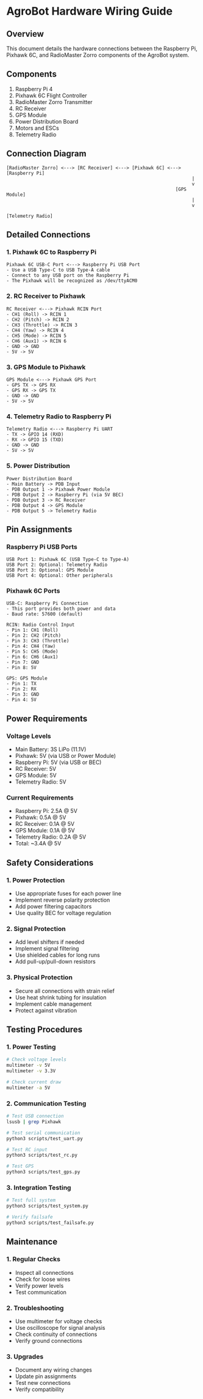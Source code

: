 # AgroBot Hardware Wiring Guide

## Overview
This document details the hardware connections between the Raspberry Pi, Pixhawk 6C, and RadioMaster Zorro components of the AgroBot system.

## Components
1. Raspberry Pi 4
2. Pixhawk 6C Flight Controller
3. RadioMaster Zorro Transmitter
4. RC Receiver
5. GPS Module
6. Power Distribution Board
7. Motors and ESCs
8. Telemetry Radio

## Connection Diagram
```
[RadioMaster Zorro] <---> [RC Receiver] <---> [Pixhawk 6C] <---> [Raspberry Pi]
                                                                    |
                                                                    v
                                                              [GPS Module]
                                                                    |
                                                                    v
                                                              [Telemetry Radio]
```

## Detailed Connections

### 1. Pixhawk 6C to Raspberry Pi
```
Pixhawk 6C USB-C Port <---> Raspberry Pi USB Port
- Use a USB Type-C to USB Type-A cable
- Connect to any USB port on the Raspberry Pi
- The Pixhawk will be recognized as /dev/ttyACM0
```

### 2. RC Receiver to Pixhawk
```
RC Receiver <---> Pixhawk RCIN Port
- CH1 (Roll) -> RCIN 1
- CH2 (Pitch) -> RCIN 2
- CH3 (Throttle) -> RCIN 3
- CH4 (Yaw) -> RCIN 4
- CH5 (Mode) -> RCIN 5
- CH6 (Aux1) -> RCIN 6
- GND -> GND
- 5V -> 5V
```

### 3. GPS Module to Pixhawk
```
GPS Module <---> Pixhawk GPS Port
- GPS TX -> GPS RX
- GPS RX -> GPS TX
- GND -> GND
- 5V -> 5V
```

### 4. Telemetry Radio to Raspberry Pi
```
Telemetry Radio <---> Raspberry Pi UART
- TX -> GPIO 14 (RXD)
- RX -> GPIO 15 (TXD)
- GND -> GND
- 5V -> 5V
```

### 5. Power Distribution
```
Power Distribution Board
- Main Battery -> PDB Input
- PDB Output 1 -> Pixhawk Power Module
- PDB Output 2 -> Raspberry Pi (via 5V BEC)
- PDB Output 3 -> RC Receiver
- PDB Output 4 -> GPS Module
- PDB Output 5 -> Telemetry Radio
```

## Pin Assignments

### Raspberry Pi USB Ports
```
USB Port 1: Pixhawk 6C (USB Type-C to Type-A)
USB Port 2: Optional: Telemetry Radio
USB Port 3: Optional: GPS Module
USB Port 4: Optional: Other peripherals
```

### Pixhawk 6C Ports
```
USB-C: Raspberry Pi Connection
- This port provides both power and data
- Baud rate: 57600 (default)

RCIN: Radio Control Input
- Pin 1: CH1 (Roll)
- Pin 2: CH2 (Pitch)
- Pin 3: CH3 (Throttle)
- Pin 4: CH4 (Yaw)
- Pin 5: CH5 (Mode)
- Pin 6: CH6 (Aux1)
- Pin 7: GND
- Pin 8: 5V

GPS: GPS Module
- Pin 1: TX
- Pin 2: RX
- Pin 3: GND
- Pin 4: 5V
```

## Power Requirements

### Voltage Levels
- Main Battery: 3S LiPo (11.1V)
- Pixhawk: 5V (via USB or Power Module)
- Raspberry Pi: 5V (via USB or BEC)
- RC Receiver: 5V
- GPS Module: 5V
- Telemetry Radio: 5V

### Current Requirements
- Raspberry Pi: 2.5A @ 5V
- Pixhawk: 0.5A @ 5V
- RC Receiver: 0.1A @ 5V
- GPS Module: 0.1A @ 5V
- Telemetry Radio: 0.2A @ 5V
- Total: ~3.4A @ 5V

## Safety Considerations

### 1. Power Protection
- Use appropriate fuses for each power line
- Implement reverse polarity protection
- Add power filtering capacitors
- Use quality BEC for voltage regulation

### 2. Signal Protection
- Add level shifters if needed
- Implement signal filtering
- Use shielded cables for long runs
- Add pull-up/pull-down resistors

### 3. Physical Protection
- Secure all connections with strain relief
- Use heat shrink tubing for insulation
- Implement cable management
- Protect against vibration

## Testing Procedures

### 1. Power Testing
```bash
# Check voltage levels
multimeter -v 5V
multimeter -v 3.3V

# Check current draw
multimeter -a 5V
```

### 2. Communication Testing
```bash
# Test USB connection
lsusb | grep Pixhawk

# Test serial communication
python3 scripts/test_uart.py

# Test RC input
python3 scripts/test_rc.py

# Test GPS
python3 scripts/test_gps.py
```

### 3. Integration Testing
```bash
# Test full system
python3 scripts/test_system.py

# Verify failsafe
python3 scripts/test_failsafe.py
```

## Maintenance

### 1. Regular Checks
- Inspect all connections
- Check for loose wires
- Verify power levels
- Test communication

### 2. Troubleshooting
- Use multimeter for voltage checks
- Use oscilloscope for signal analysis
- Check continuity of connections
- Verify ground connections

### 3. Upgrades
- Document any wiring changes
- Update pin assignments
- Test new connections
- Verify compatibility

